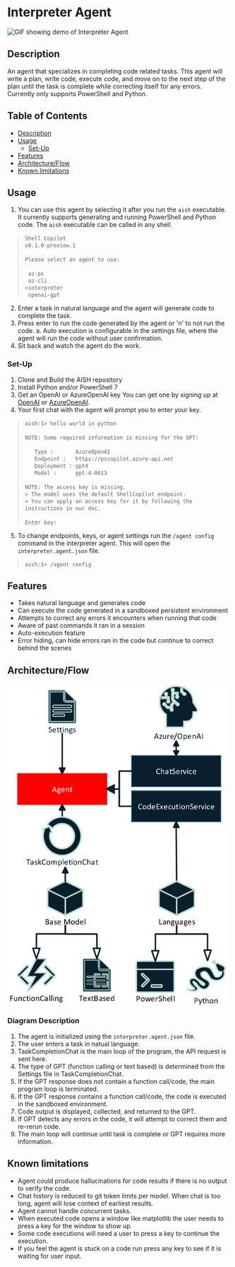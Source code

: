 # Interpreter Agent

![GIF showing demo of Interpreter Agent](./assets/InterpreterAgentDemoSpedUp.gif)

## Description

An agent that specializes in completing code related tasks. This agent will write a plan, write code, execute code, and move on to the next step of the plan until
the task is complete while correcting itself for any errors. Currently only supports PowerShell and Python.

## Table of Contents

  - [Description](#description)
  - [Usage](#usage)
	 - [Set-Up](#set-up)
  - [Features](#features)
  - [Architecture/Flow](#architectureflow)
  - [Known limitations](#known-limitations)

## Usage

1. You can use this agent by selecting it after you run the `aish` executable. It currently supports generating and running PowerShell and Python code. The `aish` executable can be called in any shell.
>```
>Shell Copilot
>v0.1.0-preview.1
>
>Please select an agent to use:
>
>  az-ps
>  az-cli
> >interpreter
>  openai-gpt
>```
2. Enter a task in natural language and the agent will generate code to complete the task.
3. Press enter to run the code generated by the agent or 'n' to not run the code.
	a. Auto execution is configurable in the settings file, where the agent will run the code without user confirmation.
5. Sit back and watch the agent do the work.

### Set-Up

1. Clone and Build the AISH repository
2. Install Python and/or PowerShell 7 
3. Get an OpenAI or AzureOpenAI key You can get one by signing up at [OpenAI](https://platform.openai.com/signup) or [AzureOpenAI](https://azure.microsoft.com/en-us/services/cognitive-services/openai/).
4. Your first chat with the agent will prompt you to enter your key.
>```
>aish:1> hello world in python
>
>NOTE: Some required information is missing for the GPT:
>
>    Type :       AzureOpenAI
>    Endpoint :   https://pscopilot.azure-api.net
>    Deployment : gpt4
>    Model :      gpt-4-0613
>
>NOTE: The access key is missing.
> > The model uses the default ShellCopilot endpoint.
> > You can apply an access key for it by following the instructions in our doc.
>
>Enter key:
>```

5. To change endpoints, keys, or agent settings run the `/agent config` command in the interpreter agent. This will open the `interpreter.agent.json` file.
>```
> aish:1> /agent config
>```

## Features

- Takes natural language and generates code
- Can execute the code generated in a sandboxed persistent environment
- Attempts to correct any errors it encounters when running that code
- Aware of past commands it ran in a session
- Auto-execution feature 
- Error hiding, can hide errors ran in the code but continue to correct behind the scenes

## Architecture/Flow

<img src="./assets/Interpreter-Agent-Architecture.png" alt="Interpreter-Agent" width="500"/>

### Diagram Description
1. The agent is initialized using the `interpreter.agent.json` file.
2. The user enters a task in natual language.
3. TaskCompletionChat is the main loop of the program, the API request is sent here.
4. The type of GPT (function calling or text based) is determined from the Settings file in TaskCompletionChat.
5. If the GPT response does not contain a function call/code, the main program loop is terminated.
6. If the GPT response contains a function call/code, the code is executed in the sandboxed environment.
7. Code output is displayed, collected, and returned to the GPT.				
8. If GPT detects any errors in the code, it will attempt to correct them and re-rerun code.
9. The main loop will continue until task is complete or GPT requires more information. 

## Known limitations
- Agent could produce hallucinations for code results if there is no output to verify the code.
- Chat history is reduced to git token limits per model. When chat is too long, agent will lose context of earliest results.
- Agent cannot handle concurrent tasks.
- When executed code opens a window like matplotlib the user needs to press a key for the window to show up.
- Some code executions will need a user to press a key to continue the execution.
- If you feel the agent is stuck on a code run press any key to see if it is waiting for user input.